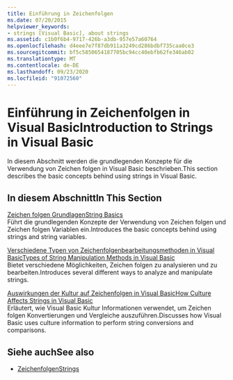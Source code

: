 ```yaml
---
title: Einführung in Zeichenfolgen
ms.date: 07/20/2015
helpviewer_keywords:
- strings [Visual Basic], about strings
ms.assetid: c1b0f6b4-9717-426b-a3db-957e57a60764
ms.openlocfilehash: d4eee7e7f87db911a3249cd286bdbf735caa0ce3
ms.sourcegitcommit: bf5c5850654187705bc94cc40ebfb62fe346ab02
ms.translationtype: MT
ms.contentlocale: de-DE
ms.lasthandoff: 09/23/2020
ms.locfileid: "91072560"
---
```

# <a name="introduction-to-strings-in-visual-basic"></a><span data-ttu-id="5aadf-102">Einführung in Zeichenfolgen in Visual Basic</span><span class="sxs-lookup"><span data-stu-id="5aadf-102">Introduction to Strings in Visual Basic</span></span>

<span data-ttu-id="5aadf-103">In diesem Abschnitt werden die grundlegenden Konzepte für die Verwendung von Zeichen folgen in Visual Basic beschrieben.</span><span class="sxs-lookup"><span data-stu-id="5aadf-103">This section describes the basic concepts behind using strings in Visual Basic.</span></span>  
  
## <a name="in-this-section"></a><span data-ttu-id="5aadf-104">In diesem Abschnitt</span><span class="sxs-lookup"><span data-stu-id="5aadf-104">In This Section</span></span>  

 [<span data-ttu-id="5aadf-105">Zeichen folgen Grundlagen</span><span class="sxs-lookup"><span data-stu-id="5aadf-105">String Basics</span></span>](string-basics.md)  
 <span data-ttu-id="5aadf-106">Führt die grundlegenden Konzepte der Verwendung von Zeichen folgen und Zeichen folgen Variablen ein.</span><span class="sxs-lookup"><span data-stu-id="5aadf-106">Introduces the basic concepts behind using strings and string variables.</span></span>  
  
 [<span data-ttu-id="5aadf-107">Verschiedene Typen von Zeichenfolgenbearbeitungsmethoden in Visual Basic</span><span class="sxs-lookup"><span data-stu-id="5aadf-107">Types of String Manipulation Methods in Visual Basic</span></span>](types-of-string-manipulation-methods.md)  
 <span data-ttu-id="5aadf-108">Bietet verschiedene Möglichkeiten, Zeichen folgen zu analysieren und zu bearbeiten.</span><span class="sxs-lookup"><span data-stu-id="5aadf-108">Introduces several different ways to analyze and manipulate strings.</span></span>  
  
 [<span data-ttu-id="5aadf-109">Auswirkungen der Kultur auf Zeichenfolgen in Visual Basic</span><span class="sxs-lookup"><span data-stu-id="5aadf-109">How Culture Affects Strings in Visual Basic</span></span>](how-culture-affects-strings.md)  
 <span data-ttu-id="5aadf-110">Erläutert, wie Visual Basic Kultur Informationen verwendet, um Zeichen folgen Konvertierungen und Vergleiche auszuführen.</span><span class="sxs-lookup"><span data-stu-id="5aadf-110">Discusses how Visual Basic uses culture information to perform string conversions and comparisons.</span></span>  
  
## <a name="see-also"></a><span data-ttu-id="5aadf-111">Siehe auch</span><span class="sxs-lookup"><span data-stu-id="5aadf-111">See also</span></span>

- [<span data-ttu-id="5aadf-112">Zeichenfolgen</span><span class="sxs-lookup"><span data-stu-id="5aadf-112">Strings</span></span>](index.md)

